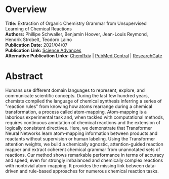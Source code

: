 # Overview
**Title:** Extraction of Organic Chemistry Grammar from Unsupervised Learning of Chemical Reactions<br>
**Authors:** Phillipe Schwaller, Benjamin Hoover, Jean-Louis Reymond, Hendrik Strobelt, Teodoro Laino<br>
**Publication Date:** 2021/04/07<br>
**Publication Link:** [Science Advances](https://www.science.org/doi/10.1126/sciadv.abe4166)<br>
**Alternative Publication Links:** [ChemRxiv](https://chemrxiv.org/engage/chemrxiv/article-details/60c74b2aee301c3c2cc79dac)
| [PubMed Central](https://www.ncbi.nlm.nih.gov/pmc/articles/PMC8026122) |
[ResearchGate](https://www.researchgate.net/publication/350712225_Extraction_of_organic_chemistry_grammar_from_unsupervised_learning_of_chemical_reactions)


# Abstract
Humans use different domain languages to represent, explore, and communicate scientific concepts. During the last few
hundred years, chemists compiled the language of chemical synthesis inferring a series of "reaction rules" from knowing
how atoms rearrange during a chemical transformation, a process called atom-mapping. Atom-mapping is a laborious
experimental task and, when tackled with computational methods, requires continuous annotation of chemical reactions and
the extension of logically consistent directives. Here, we demonstrate that Transformer Neural Networks learn
atom-mapping information between products and reactants without supervision or human labeling. Using the Transformer
attention weights, we build a chemically agnostic, attention-guided reaction mapper and extract coherent chemical
grammar from unannotated sets of reactions. Our method shows remarkable performance in terms of accuracy and speed, even
for strongly imbalanced and chemically complex reactions with nontrivial atom-mapping. It provides the missing link
between data-driven and rule-based approaches for numerous chemical reaction tasks.
